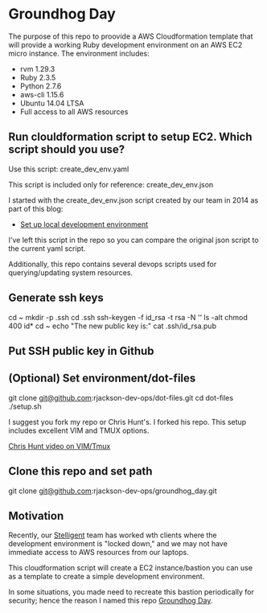 # Groundhog Day
The purpose of this repo to proovide a AWS Cloudformation template that will provide a working Ruby development environment on an AWS EC2 micro instance. The environment includes:

* rvm 1.29.3
* Ruby 2.3.5
* Python 2.7.6
* aws-cli 1.15.6
* Ubuntu 14.04 LTSA
* Full access to all AWS resources


## Run clouldformation script to setup EC2. Which script should you use?
Use this script: create_dev_env.yaml

This script is included only for reference: create_dev_env.json

I started with the create_dev_env.json script created by our team in 2014 as part of this blog:

* [Set up local development environment](https://stelligent.com/2014/06/13/01-11-set-up-local-development-machines/)

I've left this script in the repo so you can compare the original json script to the current yaml script.

Additionally, this repo contains several devops scripts used for querying/updating system resources.

## Generate ssh keys
cd ~
mkdir -p .ssh
cd .ssh
ssh-keygen -f id_rsa -t rsa -N ''
ls -alt
chmod 400 id*
cd ~
echo "The new public key is:"
cat .ssh/id_rsa.pub

## Put SSH public key in Github

## (Optional) Set environment/dot-files
git clone git@github.com:rjackson-dev-ops/dot-files.git
cd dot-files
./setup.sh

I suggest you fork my repo or Chris Hunt's. I forked his repo. This setup includes excellent VIM and TMUX options.

[Chris Hunt video on VIM/Tmux](https://www.youtube.com/watch?v=9jzWDr24UHQ&list=FLIM81PEaC4wDuCmSmJSQvYg&index=1&t=1059s)


## Clone this repo and set path
git clone git@github.com:rjackson-dev-ops/groundhog_day.git

## Motivation
Recently, our [Stelligent](https://stelligent.com/) team has worked wth clients where the development environment is "locked down," and we may not have immediate access to AWS resources from our laptops.

This cloudformation script will create a EC2 instance/bastion you can use as a template to create a simple development environment.

In some situations, you made need to recreate this bastion periodically for security; hence the reason I named this repo [Groundhog Day](https://www.imdb.com/title/tt0107048/).

